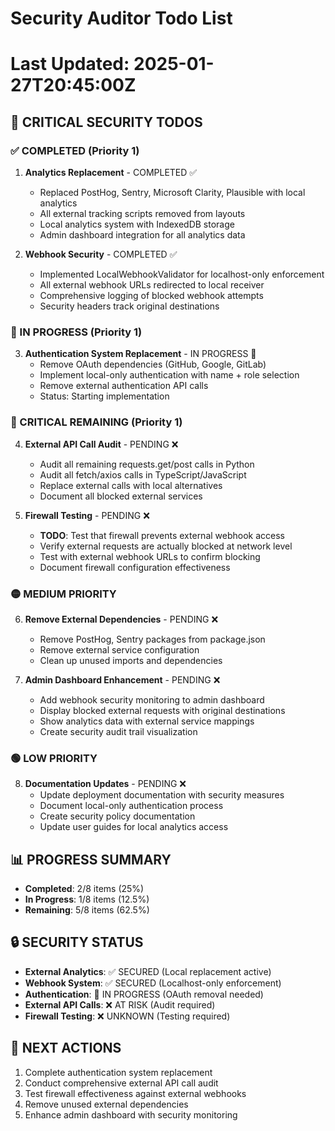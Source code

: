 # Security Auditor Todo List
# Last Updated: 2025-01-27T20:45:00Z

## 🚨 CRITICAL SECURITY TODOS

### ✅ COMPLETED (Priority 1)
1. **Analytics Replacement** - COMPLETED ✅
   - Replaced PostHog, Sentry, Microsoft Clarity, Plausible with local analytics
   - All external tracking scripts removed from layouts
   - Local analytics system with IndexedDB storage
   - Admin dashboard integration for all analytics data

2. **Webhook Security** - COMPLETED ✅
   - Implemented LocalWebhookValidator for localhost-only enforcement
   - All external webhook URLs redirected to local receiver
   - Comprehensive logging of blocked webhook attempts
   - Security headers track original destinations

### 🔴 IN PROGRESS (Priority 1)
3. **Authentication System Replacement** - IN PROGRESS 🔄
   - Remove OAuth dependencies (GitHub, Google, GitLab)
   - Implement local-only authentication with name + role selection
   - Remove external authentication API calls
   - Status: Starting implementation

### 🔴 CRITICAL REMAINING (Priority 1)
4. **External API Call Audit** - PENDING ❌
   - Audit all remaining requests.get/post calls in Python
   - Audit all fetch/axios calls in TypeScript/JavaScript
   - Replace external calls with local alternatives
   - Document all blocked external services

5. **Firewall Testing** - PENDING ❌ 
   - **TODO**: Test that firewall prevents external webhook access
   - Verify external requests are actually blocked at network level
   - Test with external webhook URLs to confirm blocking
   - Document firewall configuration effectiveness

### 🟡 MEDIUM PRIORITY
6. **Remove External Dependencies** - PENDING ❌
   - Remove PostHog, Sentry packages from package.json
   - Remove external service configuration
   - Clean up unused imports and dependencies

7. **Admin Dashboard Enhancement** - PENDING ❌
   - Add webhook security monitoring to admin dashboard
   - Display blocked external requests with original destinations
   - Show analytics data with external service mappings
   - Create security audit trail visualization

### 🟢 LOW PRIORITY
8. **Documentation Updates** - PENDING ❌
   - Update deployment documentation with security measures
   - Document local-only authentication process
   - Create security policy documentation
   - Update user guides for local analytics access

## 📊 PROGRESS SUMMARY
- **Completed**: 2/8 items (25%)
- **In Progress**: 1/8 items (12.5%)
- **Remaining**: 5/8 items (62.5%)

## 🔒 SECURITY STATUS
- **External Analytics**: ✅ SECURED (Local replacement active)
- **Webhook System**: ✅ SECURED (Localhost-only enforcement)
- **Authentication**: 🔄 IN PROGRESS (OAuth removal needed)
- **External API Calls**: ❌ AT RISK (Audit required)
- **Firewall Testing**: ❌ UNKNOWN (Testing required)

## 🎯 NEXT ACTIONS
1. Complete authentication system replacement
2. Conduct comprehensive external API call audit
3. Test firewall effectiveness against external webhooks
4. Remove unused external dependencies
5. Enhance admin dashboard with security monitoring

